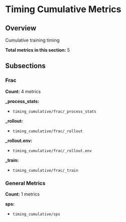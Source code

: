 # Timing Cumulative Metrics

## Overview

Cumulative training timing

**Total metrics in this section:** 5

## Subsections

### Frac

**Count:** 4 metrics

**_process_stats:**
- `timing_cumulative/frac/_process_stats`

**_rollout:**
- `timing_cumulative/frac/_rollout`

**_rollout.env:**
- `timing_cumulative/frac/_rollout.env`

**_train:**
- `timing_cumulative/frac/_train`


### General Metrics

**Count:** 1 metrics

**sps:**
- `timing_cumulative/sps`


